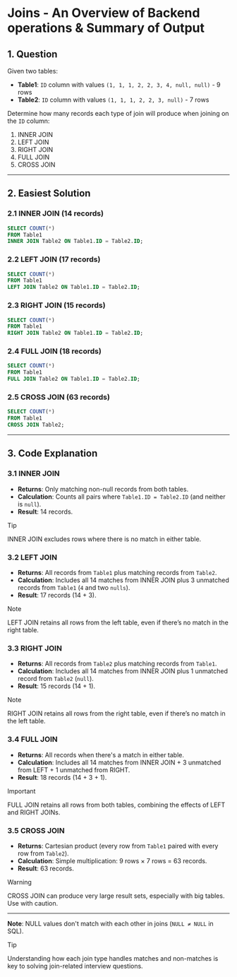 # Joins - An Overview of Backend operations & Summary of Output  

## 1. **Question**  
Given two tables:  
- **Table1**: `ID` column with values `(1, 1, 1, 2, 2, 3, 4, null, null)` - 9 rows  
- **Table2**: `ID` column with values `(1, 1, 1, 2, 2, 3, null)` - 7 rows  

Determine how many records each type of join will produce when joining on the `ID` column:  
1. INNER JOIN  
2. LEFT JOIN  
3. RIGHT JOIN  
4. FULL JOIN  
5. CROSS JOIN  

---

## 2. **Easiest Solution**  

### 2.1 **INNER JOIN (14 records)**  
```sql
SELECT COUNT(*)
FROM Table1
INNER JOIN Table2 ON Table1.ID = Table2.ID;
```  

### 2.2 **LEFT JOIN (17 records)**  
```sql
SELECT COUNT(*)
FROM Table1
LEFT JOIN Table2 ON Table1.ID = Table2.ID;
```  

### 2.3 **RIGHT JOIN (15 records)**  
```sql
SELECT COUNT(*)
FROM Table1
RIGHT JOIN Table2 ON Table1.ID = Table2.ID;
```  

### 2.4 **FULL JOIN (18 records)**  
```sql
SELECT COUNT(*)
FROM Table1
FULL JOIN Table2 ON Table1.ID = Table2.ID;
```  

### 2.5 **CROSS JOIN (63 records)**  
```sql
SELECT COUNT(*)
FROM Table1
CROSS JOIN Table2;
```  

---

## 3. **Code Explanation**  

### 3.1 **INNER JOIN**  
- **Returns**: Only matching non-null records from both tables.  
- **Calculation**: Counts all pairs where `Table1.ID = Table2.ID` (and neither is `null`).  
- **Result**: 14 records.  

> [!TIP]  
> INNER JOIN excludes rows where there is no match in either table.  

### 3.2 **LEFT JOIN**  
- **Returns**: All records from `Table1` plus matching records from `Table2`.  
- **Calculation**: Includes all 14 matches from INNER JOIN plus 3 unmatched records from `Table1` (`4` and two `nulls`).  
- **Result**: 17 records (14 + 3).  

> [!NOTE]  
> LEFT JOIN retains all rows from the left table, even if there’s no match in the right table.  

### 3.3 **RIGHT JOIN**  
- **Returns**: All records from `Table2` plus matching records from `Table1`.  
- **Calculation**: Includes all 14 matches from INNER JOIN plus 1 unmatched record from `Table2` (`null`).  
- **Result**: 15 records (14 + 1).  

> [!NOTE]  
> RIGHT JOIN retains all rows from the right table, even if there’s no match in the left table.  

### 3.4 **FULL JOIN**  
- **Returns**: All records when there's a match in either table.  
- **Calculation**: Includes all 14 matches from INNER JOIN + 3 unmatched from LEFT + 1 unmatched from RIGHT.  
- **Result**: 18 records (14 + 3 + 1).  

> [!IMPORTANT]  
> FULL JOIN retains all rows from both tables, combining the effects of LEFT and RIGHT JOINs.  

### 3.5 **CROSS JOIN**  
- **Returns**: Cartesian product (every row from `Table1` paired with every row from `Table2`).  
- **Calculation**: Simple multiplication: 9 rows × 7 rows = 63 records.  
- **Result**: 63 records.  

> [!WARNING]  
> CROSS JOIN can produce very large result sets, especially with big tables. Use with caution.  

---

**Note**: NULL values don't match with each other in joins (`NULL ≠ NULL` in SQL).  

> [!TIP]  
> Understanding how each join type handles matches and non-matches is key to solving join-related interview questions.  
